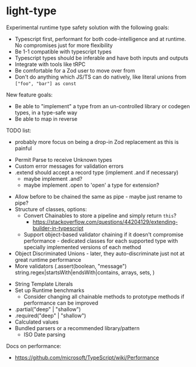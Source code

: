 # light-type

Experimental runtime type safety solution with the following goals:

* Typescript first, performant for both code-intelligence and at runtime. No compromises just for more flexibility
* Be 1-1 compatible with typescript types
* Typescript types should be inferable and have both inputs and outputs
* Integrate with tools like tRPC
* Be comfortable for a Zod user to move over from
* Don't do anything which JS/TS can do natively, like literal unions from `["foo", "bar"] as const`

New feature goals:

* Be able to "implement" a type from an un-controlled library or codegen types, in a type-safe way
* Be able to map in reverse

TODO list:

* probably more focus on being a drop-in Zod replacement as this is painful

<!-- Now -->
* Permit Parse to receive Unknown types
* Custom error messages for validation errors
* .extend should accept a record type (implement .and if necessary)
  * maybe implement .and?
  * maybe implement .open to 'open' a type for extension?

<!-- Next -->
* Allow before to be chained the same as pipe - maybe just rename to pipe?
* Structure of classes, options:
  * Convert Chainables to store a pipeline and simply return `this`?
    * https://stackoverflow.com/questions/44204129/extending-builder-in-typescript
  * Support object-based validator chaining if it doesn't compromise performance - dedicated classes for each supported type with specially implemented versions of each method
* Object Discriminated Unions - later, they auto-discriminate just not at great runtime performance
* More validators (.assert(boolean, "message") string.regex|startsWith|endsWith|contains, arrays, sets, )

<!-- After Next -->
* String Template Literals
* Set up Runtime benchmarks
  * Consider changing all chainable methods to prototype methods if performance can be improved
* .partial("deep" | "shallow")
* .required("deep" | "shallow")
* Calculated values
* Bundled parsers or a recommended library/pattern
  * ISO Date parsing

Docs on performance:
- https://github.com/microsoft/TypeScript/wiki/Performance

